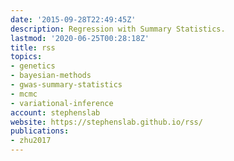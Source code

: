 ```yaml
---
date: '2015-09-28T22:49:45Z'
description: Regression with Summary Statistics.
lastmod: '2020-06-25T00:28:18Z'
title: rss
topics:
- genetics
- bayesian-methods
- gwas-summary-statistics
- mcmc
- variational-inference
account: stephenslab
website: https://stephenslab.github.io/rss/
publications:
- zhu2017
---
```


